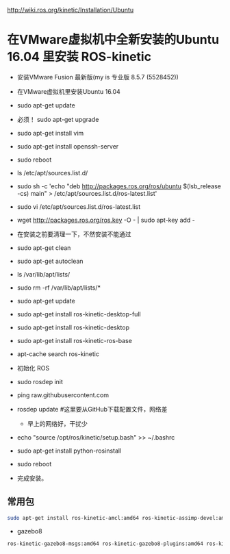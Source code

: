 http://wiki.ros.org/kinetic/Installation/Ubuntu

# 在VMware虚拟机中全新安装的Ubuntu 16.04 里安装 ROS-kinetic

- 安装VMware Fusion 最新版(my is 专业版 8.5.7 (5528452))
- 在VMware虚拟机里安装Ubuntu 16.04
- sudo apt-get update
- 必须！ sudo apt-get upgrade
- sudo apt-get install vim
- sudo apt-get install openssh-server
- sudo reboot 

- ls /etc/apt/sources.list.d/
- sudo sh -c 'echo "deb http://packages.ros.org/ros/ubuntu $(lsb_release -cs) main" > /etc/apt/sources.list.d/ros-latest.list'
- sudo vi /etc/apt/sources.list.d/ros-latest.list
- wget http://packages.ros.org/ros.key -O - | sudo apt-key add -
- 在安装之前要清理一下，不然安装不能通过
- sudo apt-get clean
- sudo apt-get autoclean
- ls /var/lib/apt/lists/
- sudo rm -rf /var/lib/apt/lists/*
- sudo apt-get update
- sudo apt-get install ros-kinetic-desktop-full
- sudo apt-get install ros-kinetic-desktop
- sudo apt-get install ros-kinetic-ros-base
- apt-cache search ros-kinetic
- 初始化 ROS
- sudo rosdep init
- ping raw.githubusercontent.com
- rosdep update #这里要从GitHub下载配置文件，网络差
    - 早上的网络好，干扰少
- echo "source /opt/ros/kinetic/setup.bash" >> ~/.bashrc
- sudo apt-get install python-rosinstall
- sudo reboot 
- 完成安装。


## 常用包
```bash
sudo apt-get install ros-kinetic-amcl:amd64 ros-kinetic-assimp-devel:amd64 ros-kinetic-astra-camera:amd64 ros-kinetic-astra-launch:amd64 ros-kinetic-audio-common-msgs:amd64 ros-kinetic-base-local-planner:amd64 ros-kinetic-bfl:amd64 ros-kinetic-camera-calibration:amd64 ros-kinetic-capabilities:amd64 ros-kinetic-clear-costmap-recovery:amd64 ros-kinetic-compressed-depth-image-transport:amd64 ros-kinetic-compressed-image-transport:amd64 ros-kinetic-costmap-2d:amd64 ros-kinetic-create-description:amd64 ros-kinetic-create-driver:amd64 ros-kinetic-create-node:amd64 ros-kinetic-depthimage-to-laserscan:amd64 ros-kinetic-desktop-full:amd64 ros-kinetic-diff-drive-controller:amd64 ros-kinetic-dwa-local-planner:amd64 ros-kinetic-dynamic-tf-publisher:amd64 ros-kinetic-ecl-build:amd64 ros-kinetic-ecl-command-line:amd64 ros-kinetic-ecl-concepts:amd64 ros-kinetic-ecl-config:amd64 ros-kinetic-ecl-containers:amd64 ros-kinetic-ecl-converters:amd64 ros-kinetic-ecl-devices:amd64 ros-kinetic-ecl-eigen:amd64 ros-kinetic-ecl-errors:amd64 ros-kinetic-ecl-exceptions:amd64 ros-kinetic-ecl-formatters:amd64 ros-kinetic-ecl-geometry:amd64 ros-kinetic-ecl-license:amd64 ros-kinetic-ecl-linear-algebra:amd64 ros-kinetic-ecl-math:amd64 ros-kinetic-ecl-mobile-robot:amd64 ros-kinetic-ecl-mpl:amd64 ros-kinetic-ecl-sigslots:amd64 ros-kinetic-ecl-streams:amd64 ros-kinetic-ecl-threads:amd64 ros-kinetic-ecl-time:amd64 ros-kinetic-ecl-time-lite:amd64 ros-kinetic-ecl-type-traits:amd64 ros-kinetic-ecl-utilities:amd64 ros-kinetic-euscollada:amd64 ros-kinetic-euslisp:amd64 ros-kinetic-forward-command-controller:amd64 ros-kinetic-freenect-camera:amd64 ros-kinetic-freenect-launch:amd64 ros-kinetic-freenect-stack:amd64 ros-kinetic-gateway-msgs:amd64  ros-kinetic-gazebo-dev:amd64 ros-kinetic-gazebo-msgs:amd64 ros-kinetic-gazebo-plugins:amd64 ros-kinetic-gazebo-ros:amd64 ros-kinetic-gazebo-ros-control:amd64 ros-kinetic-gazebo-ros-pkgs:amd64 ros-kinetic-gps-common:amd64 ros-kinetic-gpsd-client:amd64 ros-kinetic-gps-umd:amd64 ros-kinetic-gscam:amd64 ros-kinetic-image-common:amd64 ros-kinetic-image-pipeline:amd64 ros-kinetic-image-publisher:amd64 ros-kinetic-image-rotate:amd64 ros-kinetic-image-transport-plugins:amd64 ros-kinetic-image-view2:amd64 ros-kinetic-imu-complementary-filter:amd64 ros-kinetic-imu-filter-madgwick:amd64 ros-kinetic-jsk-data:amd64 ros-kinetic-jskeus:amd64 ros-kinetic-jsk-footstep-msgs:amd64 ros-kinetic-jsk-pcl-ros:amd64 ros-kinetic-jsk-pcl-ros-utils:amd64 ros-kinetic-jsk-recognition-msgs:amd64 ros-kinetic-jsk-recognition-utils:amd64 ros-kinetic-jsk-topic-tools:amd64 ros-kinetic-kobuki-auto-docking:amd64 ros-kinetic-kobuki-bumper2pc:amd64 ros-kinetic-kobuki-capabilities:amd64 ros-kinetic-kobuki-description:amd64 ros-kinetic-kobuki-dock-drive:amd64 ros-kinetic-kobuki-driver:amd64 ros-kinetic-kobuki-ftdi:amd64 ros-kinetic-kobuki-gazebo-plugins:amd64 ros-kinetic-kobuki-keyop:amd64 ros-kinetic-kobuki-msgs:amd64 ros-kinetic-kobuki-node:amd64 ros-kinetic-kobuki-random-walker:amd64 ros-kinetic-kobuki-rapps:amd64 ros-kinetic-kobuki-safety-controller:amd64 ros-kinetic-laptop-battery-monitor:amd64 ros-kinetic-laser-filters:amd64 ros-kinetic-laser-pipeline:amd64 ros-kinetic-libfreenect:amd64 ros-kinetic-librealsense:amd64 ros-kinetic-move-base:amd64 ros-kinetic-move-base-msgs:amd64 ros-kinetic-move-base-to-manip:amd64 ros-kinetic-nav-core:amd64 ros-kinetic-navfn:amd64 ros-kinetic-octomap-ros:amd64 ros-kinetic-octomap-server:amd64 ros-kinetic-openni2-camera:amd64 ros-kinetic-openni2-launch:amd64 ros-kinetic-openni-camera:amd64 ros-kinetic-openni-launch:amd64 ros-kinetic-perception:amd64 ros-kinetic-perception-pcl:amd64 ros-kinetic-position-controllers:amd64 ros-kinetic-pr2-common:amd64 ros-kinetic-pr2-dashboard-aggregator:amd64 ros-kinetic-pr2-description:amd64 ros-kinetic-pr2eus:amd64 ros-kinetic-pr2eus-moveit:amd64 ros-kinetic-pr2eus-tutorials:amd64 ros-kinetic-pr2-machine:amd64 ros-kinetic-pr2-msgs:amd64 ros-kinetic-razor-imu-9dof:amd64 ros-kinetic-realsense-camera:amd64 ros-kinetic-resized-image-transport:amd64 ros-kinetic-rgbd-launch:amd64 ros-kinetic-robot-pose-ekf:amd64 ros-kinetic-robot-self-filter:amd64 ros-kinetic-rocon-app-manager:amd64 ros-kinetic-rocon-app-manager-msgs:amd64 ros-kinetic-rocon-apps:amd64 ros-kinetic-rocon-app-utilities:amd64 ros-kinetic-rocon-bubble-icons:amd64 ros-kinetic-rocon-console:amd64 ros-kinetic-rocon-ebnf:amd64 ros-kinetic-rocon-gateway:amd64 ros-kinetic-rocon-gateway-utils:amd64 ros-kinetic-rocon-hub:amd64 ros-kinetic-rocon-hub-client:amd64 ros-kinetic-rocon-icons:amd64 ros-kinetic-rocon-interaction-msgs:amd64 ros-kinetic-rocon-interactions:amd64 ros-kinetic-rocon-master-info:amd64 ros-kinetic-rocon-python-comms:amd64 ros-kinetic-rocon-python-redis:amd64 ros-kinetic-rocon-python-utils:amd64 ros-kinetic-rocon-python-wifi:amd64 ros-kinetic-rocon-semantic-version:amd64 ros-kinetic-rocon-service-pair-msgs:amd64 ros-kinetic-rocon-std-msgs:amd64 ros-kinetic-rocon-uri:amd64 ros-kinetic-roseus:amd64 ros-kinetic-rosserial-server:amd64 ros-kinetic-rotate-recovery:amd64 ros-kinetic-rviz-imu-plugin:amd64 ros-kinetic-simulators:amd64 ros-kinetic-sophus:amd64 ros-kinetic-sound-play:amd64 ros-kinetic-stage:amd64 ros-kinetic-stage-ros:amd64 ros-kinetic-std-capabilities:amd64 ros-kinetic-theora-image-transport:amd64 ros-kinetic-turtlebot-bringup:amd64 ros-kinetic-turtlebot-capabilities:amd64 ros-kinetic-turtlebot-description:amd64 ros-kinetic-turtlebot-gazebo:amd64 ros-kinetic-turtlebot-navigation:amd64 ros-kinetic-turtlebot-rviz-launchers:amd64 ros-kinetic-turtlebot-teleop:amd64 ros-kinetic-unique-id:amd64 ros-kinetic-urdf-geometry-parser:amd64 ros-kinetic-urdf-sim-tutorial:amd64 ros-kinetic-urdf-tutorial:amd64 ros-kinetic-vision-opencv:amd64 ros-kinetic-voxel-grid:amd64 ros-kinetic-yocs-cmd-vel-mux:amd64 ros-kinetic-yocs-controllers:amd64 ros-kinetic-yocs-velocity-smoother:amd64 ros-kinetic-zeroconf-avahi:amd64 ros-kinetic-zeroconf-msgs:amd64
```

- gazebo8
```bash
ros-kinetic-gazebo8-msgs:amd64 ros-kinetic-gazebo8-plugins:amd64 ros-kinetic-gazebo8-ros:amd64 ros-kinetic-gazebo8-ros-control:amd64 ros-kinetic-gazebo8-ros-pkgs:amd64 
```